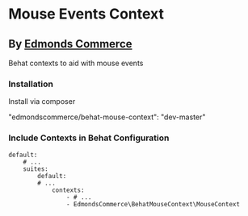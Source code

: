 # Mouse Events Context
## By [Edmonds Commerce](https://www.edmondscommerce.co.uk)

Behat contexts to aid with mouse events

### Installation

Install via composer

"edmondscommerce/behat-mouse-context": "dev-master"


### Include Contexts in Behat Configuration

```
default:
    # ...
    suites:
        default:
        # ...
            contexts:
                - # ...
                - EdmondsCommerce\BehatMouseContext\MouseContext

```
